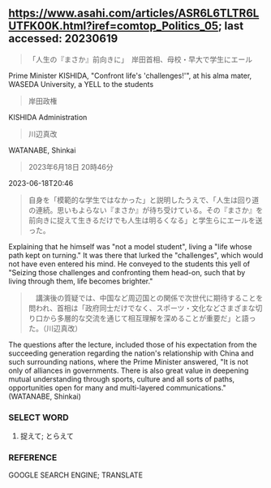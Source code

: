 ## https://www.asahi.com/articles/ASR6L6TLTR6LUTFK00K.html?iref=comtop_Politics_05; last accessed: 20230619

> 「人生の『まさか』前向きに」　岸田首相、母校・早大で学生にエール

Prime Minister KISHIDA, "Confront life's 'challenges!'", at his alma mater, WASEDA University, a YELL to the students 

> 岸田政権

KISHIDA Administration

> 川辺真改

WATANABE, Shinkai

> 2023年6月18日 20時46分

2023-06-18T20:46

> 自身を「模範的な学生ではなかった」と説明したうえで、「人生は回り道の連続。思いもよらない『まさか』が待ち受けている。その『まさか』を前向きに捉えて生きるだけでも人生は明るくなる」と学生らにエールを送った。

Explaining that he himself was "not a model student", living a "life whose path kept on turning." It was there that lurked the "challenges", which would not have even entered his mind. He conveyed to the students this yell of "Seizing those challenges and confronting them head-on, such that by living through them, life becomes brighter."

>　講演後の質疑では、中国など周辺国との関係で次世代に期待することを問われ、首相は「政府同士だけでなく、スポーツ・文化などさまざまな切り口から多層的な交流を通じて相互理解を深めることが重要だ」と語った。（川辺真改）

The questions after the lecture, included those of his expectation from the succeeding generation regarding the nation's relationship with China and such surrounding nations, where the Prime Minister answered, "It is not only of alliances in governments. There is also great value in deepening mutual understanding through sports, culture and all sorts of paths, opportunities open for many and multi-layered communications." (WATANABE, Shinkai)

### SELECT WORD

1) 捉えて; とらえて

### REFERENCE

GOOGLE SEARCH ENGINE; TRANSLATE
